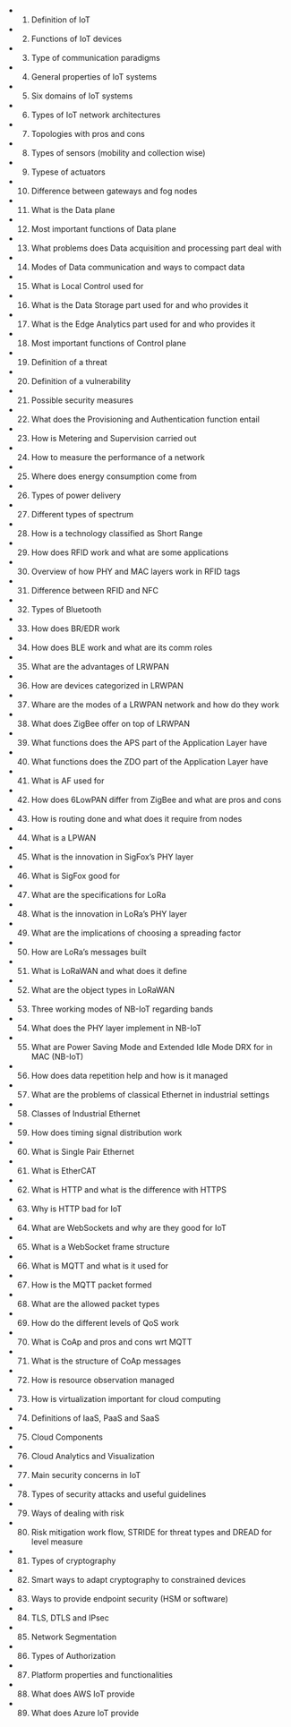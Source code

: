 

- 1) Definition of IoT
- 2) Functions of IoT devices
- 3) Type of communication paradigms
- 4) General properties of IoT systems
- 5) Six domains of IoT systems
- 6) Types of IoT network architectures
- 7) Topologies with pros and cons
- 8) Types of sensors (mobility and collection wise)
- 9) Typese of actuators
- 10) Difference between gateways and fog nodes
- 11) What is the Data plane
- 12) Most important functions of Data plane
- 13) What problems does Data acquisition and processing part deal with
- 14) Modes of Data communication and ways to compact data
- 15) What is Local Control used for
- 16) What is the Data Storage part used for and who provides it
- 17) What is the Edge Analytics part used for and who provides it
- 18) Most important functions of Control plane
- 19) Definition of a threat
- 20) Definition of a vulnerability
- 21) Possible security measures
- 22) What does the Provisioning and Authentication function entail
- 23) How is Metering and Supervision carried out
- 24) How to measure the performance of a network
- 25) Where does energy consumption come from
- 26) Types of power delivery
- 27) Different types of spectrum
- 28) How is a technology classified as Short Range
- 29) How does RFID work and what are some applications
- 30) Overview of how PHY and MAC layers work in RFID tags
- 31) Difference between RFID and NFC
- 32) Types of Bluetooth
- 33) How does BR/EDR work
- 34) How does BLE work and what are its comm roles
- 35) What are the advantages of LRWPAN
- 36) How are devices categorized in LRWPAN
- 37) Whare are the modes of a LRWPAN network and how do they work
- 38) What does ZigBee offer on top of LRWPAN
- 39) What functions does the APS part of the Application Layer have
- 40) What functions does the ZDO part of the Application Layer have
- 41) What is AF used for
- 42) How does 6LowPAN differ from ZigBee and what are pros and cons
- 43) How is routing done and what does it require from nodes
- 44) What is a LPWAN
- 45) What is the innovation in SigFox’s PHY layer
- 46) What is SigFox good for
- 47) What are the specifications for LoRa
- 48) What is the innovation in LoRa’s PHY layer
- 49) What are the implications of choosing a spreading factor
- 50) How are LoRa’s messages built
- 51) What is LoRaWAN and what does it define
- 52) What are the object types in LoRaWAN
- 53) Three working modes of NB-IoT regarding bands
- 54) What does the PHY layer implement in NB-IoT
- 55) What are Power Saving Mode and Extended Idle Mode DRX for in MAC (NB-IoT)
- 56) How does data repetition help and how is it managed
- 57) What are the problems of classical Ethernet in industrial settings
- 58) Classes of Industrial Ethernet
- 59) How does timing signal distribution work
- 60) What is Single Pair Ethernet
- 61) What is EtherCAT
- 62) What is HTTP and what is the difference with HTTPS
- 63) Why is HTTP bad for IoT
- 64) What are WebSockets and why are they good for IoT
- 65) What is a WebSocket frame structure
- 66) What is MQTT and what is it used for
- 67) How is the MQTT packet formed
- 68) What are the allowed packet types
- 69) How do the different levels of QoS work
- 70) What is CoAp and pros and cons wrt MQTT
- 71) What is the structure of CoAp messages
- 72) How is resource observation managed
- 73) How is virtualization important for cloud computing
- 74) Definitions of IaaS, PaaS and SaaS
- 75) Cloud Components
- 76) Cloud Analytics and Visualization
- 77) Main security concerns in IoT
- 78) Types of security attacks and useful guidelines
- 79) Ways of dealing with risk
- 80) Risk mitigation work flow, STRIDE for threat types and DREAD for level measure
- 81) Types of cryptography
- 82) Smart ways to adapt cryptography to constrained devices
- 83) Ways to provide endpoint security (HSM or software)
- 84) TLS, DTLS and IPsec
- 85) Network Segmentation
- 86) Types of Authorization
- 87) Platform properties and functionalities
- 88) What does AWS IoT provide
- 89) What does Azure IoT provide